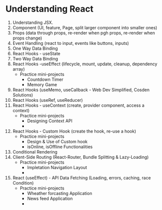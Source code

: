﻿# Understanding React

01. Understanding JSX.
02. Component (UI, feature, Page, split larger component into smaller ones)
03. Props (data through props, re-render when pgh props, re-render when props change)
04. Event Handling (react to input, events like buttons, inputs)
5. One Way Data Binding
06. React Hooks - useState    
07. Two Way Data Binding
08. React Hooks -useEffect (lifecycle, mount, update, cleanup, dependency array)
       - Practice mini-projects
           - Countdown Timer
           - Memory Game
09. React Hooks (useMemo, useCallback - Web Dev Simplified, Cosden Solutions)
10. React Hooks (useRef, useReducer)
11. React Hooks - useContext (create, provider component, access a context)
       - Practice mini-projects
           - Designing Context API
           -
13. React Hooks - Custom Hook (create the hook, re-use a hook)
       - Practice mini-projects
           - Design & Use of Custom hook
           - isOnline, isOffline Functionalities
15. Conditional Rendering
16. Client-Side Routing (React-Router, Bundle Splitting & Lazy-Loading)
       - Practice mini-projects
           - Impletation Navigation Layout
           - 
17. React (useEffect) - API Data Fetching (Loading, errors, caching, race Condition)
       - Practice mini-projects
           - Wheather forcasting Application
           - News feed Application
           - 
